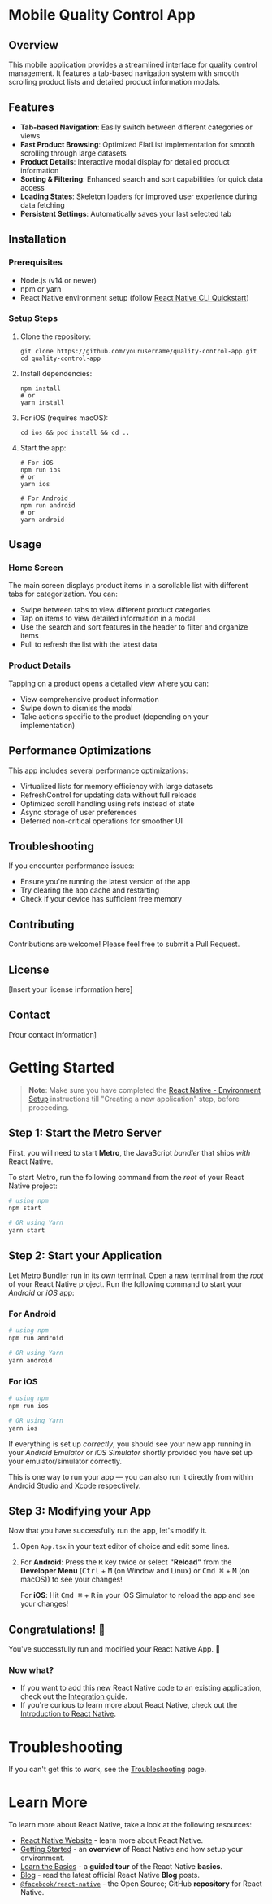 # Mobile Quality Control App

## Overview
This mobile application provides a streamlined interface for quality control management. It features a tab-based navigation system with smooth scrolling product lists and detailed product information modals.

## Features
- **Tab-based Navigation**: Easily switch between different categories or views
- **Fast Product Browsing**: Optimized FlatList implementation for smooth scrolling through large datasets
- **Product Details**: Interactive modal display for detailed product information
- **Sorting & Filtering**: Enhanced search and sort capabilities for quick data access
- **Loading States**: Skeleton loaders for improved user experience during data fetching
- **Persistent Settings**: Automatically saves your last selected tab

## Installation

### Prerequisites
- Node.js (v14 or newer)
- npm or yarn
- React Native environment setup (follow [React Native CLI Quickstart](https://reactnative.dev/docs/environment-setup))

### Setup Steps
1. Clone the repository:
   ```
   git clone https://github.com/yourusername/quality-control-app.git
   cd quality-control-app
   ```

2. Install dependencies:
   ```
   npm install
   # or
   yarn install
   ```

3. For iOS (requires macOS):
   ```
   cd ios && pod install && cd ..
   ```

4. Start the app:
   ```
   # For iOS
   npm run ios
   # or
   yarn ios

   # For Android
   npm run android
   # or
   yarn android
   ```

## Usage

### Home Screen
The main screen displays product items in a scrollable list with different tabs for categorization. You can:
- Swipe between tabs to view different product categories
- Tap on items to view detailed information in a modal
- Use the search and sort features in the header to filter and organize items
- Pull to refresh the list with the latest data

### Product Details
Tapping on a product opens a detailed view where you can:
- View comprehensive product information
- Swipe down to dismiss the modal
- Take actions specific to the product (depending on your implementation)

## Performance Optimizations
This app includes several performance optimizations:
- Virtualized lists for memory efficiency with large datasets
- RefreshControl for updating data without full reloads
- Optimized scroll handling using refs instead of state
- Async storage of user preferences
- Deferred non-critical operations for smoother UI

## Troubleshooting
If you encounter performance issues:
- Ensure you're running the latest version of the app
- Try clearing the app cache and restarting
- Check if your device has sufficient free memory

## Contributing
Contributions are welcome! Please feel free to submit a Pull Request.

## License
[Insert your license information here]

## Contact
[Your contact information]

# Getting Started

>**Note**: Make sure you have completed the [React Native - Environment Setup](https://reactnative.dev/docs/environment-setup) instructions till "Creating a new application" step, before proceeding.

## Step 1: Start the Metro Server

First, you will need to start **Metro**, the JavaScript _bundler_ that ships _with_ React Native.

To start Metro, run the following command from the _root_ of your React Native project:

```bash
# using npm
npm start

# OR using Yarn
yarn start
```

## Step 2: Start your Application

Let Metro Bundler run in its _own_ terminal. Open a _new_ terminal from the _root_ of your React Native project. Run the following command to start your _Android_ or _iOS_ app:

### For Android

```bash
# using npm
npm run android

# OR using Yarn
yarn android
```

### For iOS

```bash
# using npm
npm run ios

# OR using Yarn
yarn ios
```

If everything is set up _correctly_, you should see your new app running in your _Android Emulator_ or _iOS Simulator_ shortly provided you have set up your emulator/simulator correctly.

This is one way to run your app — you can also run it directly from within Android Studio and Xcode respectively.

## Step 3: Modifying your App

Now that you have successfully run the app, let's modify it.

1. Open `App.tsx` in your text editor of choice and edit some lines.
2. For **Android**: Press the <kbd>R</kbd> key twice or select **"Reload"** from the **Developer Menu** (<kbd>Ctrl</kbd> + <kbd>M</kbd> (on Window and Linux) or <kbd>Cmd ⌘</kbd> + <kbd>M</kbd> (on macOS)) to see your changes!

   For **iOS**: Hit <kbd>Cmd ⌘</kbd> + <kbd>R</kbd> in your iOS Simulator to reload the app and see your changes!

## Congratulations! :tada:

You've successfully run and modified your React Native App. :partying_face:

### Now what?

- If you want to add this new React Native code to an existing application, check out the [Integration guide](https://reactnative.dev/docs/integration-with-existing-apps).
- If you're curious to learn more about React Native, check out the [Introduction to React Native](https://reactnative.dev/docs/getting-started).

# Troubleshooting

If you can't get this to work, see the [Troubleshooting](https://reactnative.dev/docs/troubleshooting) page.

# Learn More

To learn more about React Native, take a look at the following resources:

- [React Native Website](https://reactnative.dev) - learn more about React Native.
- [Getting Started](https://reactnative.dev/docs/environment-setup) - an **overview** of React Native and how setup your environment.
- [Learn the Basics](https://reactnative.dev/docs/getting-started) - a **guided tour** of the React Native **basics**.
- [Blog](https://reactnative.dev/blog) - read the latest official React Native **Blog** posts.
- [`@facebook/react-native`](https://github.com/facebook/react-native) - the Open Source; GitHub **repository** for React Native.